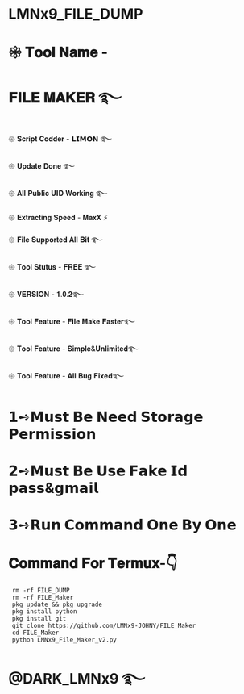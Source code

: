 # LMNx9_FILE_DUMP

# 𑁍 𝐓𝐨𝐨𝐥 𝐍𝐚𝐦𝐞 -
# 𝐅𝐈𝐋𝐄 𝐌𝐀𝐊𝐄𝐑 ࿐

𑁍 𝐒𝐜𝐫𝐢𝐩𝐭 𝐂𝐨𝐝𝐝𝐞𝐫 - 𝗟𝗜𝗠𝗢𝗡 ࿐

𑁍 𝐔𝐩𝐝𝐚𝐭𝐞 𝐃𝐨𝐧𝐞 ࿐

𑁍 𝐀𝐥𝐥 𝐏𝐮𝐛𝐥𝐢𝐜 𝐔𝐈𝐃 𝐖𝐨𝐫𝐤𝐢𝐧𝐠  ࿐

𑁍 𝐄𝐱𝐭𝐫𝐚𝐜𝐭𝐢𝐧𝐠 𝐒𝐩𝐞𝐞𝐝 - 𝐌𝐚𝐱𝐗 ⚡


𑁍 𝐅𝐢𝐥𝐞 𝐒𝐮𝐩𝐩𝐨𝐫𝐭𝐞𝐝 𝐀𝐥𝐥 𝐁𝐢𝐭 ࿐

𑁍 𝐓𝐨𝐨𝐥 𝐒𝐭𝐮𝐭𝐮𝐬 - 𝐅𝐑𝐄𝐄 ࿐

𑁍 𝐕𝐄𝐑𝐒𝐈𝐎𝐍 - 𝟏.𝟎.𝟐࿐

𑁍 𝐓𝐨𝐨𝐥 𝐅𝐞𝐚𝐭𝐮𝐫𝐞 - 𝐅𝐢𝐥𝐞 𝐌𝐚𝐤𝐞 𝐅𝐚𝐬𝐭𝐞𝐫࿐

𑁍 𝐓𝐨𝐨𝐥 𝐅𝐞𝐚𝐭𝐮𝐫𝐞 - 𝐒𝐢𝐦𝐩𝐥𝐞&𝐔𝐧𝐥𝐢𝐦𝐢𝐭𝐞𝐝࿐

𑁍 𝐓𝐨𝐨𝐥 𝐅𝐞𝐚𝐭𝐮𝐫𝐞 - 𝐀𝐥𝐥 𝐁𝐮𝐠 𝐅𝐢𝐱𝐞𝐝࿐

# 𝟭➺𝗠𝘂𝘀𝘁 𝗕𝗲 𝗡𝗲𝗲𝗱 𝗦𝘁𝗼𝗿𝗮𝗴𝗲 𝗣𝗲𝗿𝗺𝗶𝘀𝘀𝗶𝗼𝗻
# 𝟮➺𝗠𝘂𝘀𝘁 𝗕𝗲 𝗨𝘀𝗲 𝗙𝗮𝗸𝗲 𝗜𝗱 𝗽𝗮𝘀𝘀&𝗴𝗺𝗮𝗶𝗹
# 𝟯➺𝗥𝘂𝗻 𝗖𝗼𝗺𝗺𝗮𝗻𝗱 𝗢𝗻𝗲 𝗕𝘆 𝗢𝗻𝗲

# 𝐂𝐨𝐦𝐦𝐚𝐧𝐝  𝐅𝐨𝐫 𝐓𝐞𝐫𝐦𝐮𝐱-👇

     rm -rf FILE_DUMP
     rm -rf FILE_Maker
     pkg update && pkg upgrade
     pkg install python
     pkg install git
     git clone https://github.com/LMNx9-JOHNY/FILE_Maker
     cd FILE_Maker
     python LMNx9_File_Maker_v2.py


# @DARK_LMNx9 ࿐
